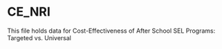 # CE_NRI
This file holds data for Cost-Effectiveness of After School SEL Programs: Targeted vs. Universal
